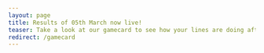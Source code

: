 ```yaml
---
layout: page
title: Results of 05th March now live!
teaser: Take a look at our gamecard to see how your lines are doing after our first draw.
redirect: /gamecard
---
```

